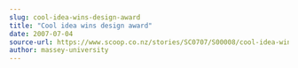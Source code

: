 ```yaml
---
slug: cool-idea-wins-design-award
title: "Cool idea wins design award"
date: 2007-07-04
source-url: https://www.scoop.co.nz/stories/SC0707/S00008/cool-idea-wins-design-award.htm
author: massey-university
---
```

